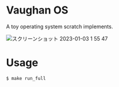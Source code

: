 # Vaughan OS
A toy operating system scratch implements.

![スクリーンショット 2023-01-03 1 55 47](https://user-images.githubusercontent.com/71201308/210260281-554bf814-cb4b-4d4e-8334-4470b2da01d6.png)

# Usage
```sh
$ make run_full
```

